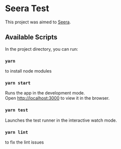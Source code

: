 # Seera Test

This project was aimed to  [Seera](https://www.seera.sa/en/).

## Available Scripts

In the project directory, you can run:

### `yarn`

to install node modules

### `yarn start`

Runs the app in the development mode.\
Open [http://localhost:3000](http://localhost:3000) to view it in the browser.

### `yarn test`

Launches the test runner in the interactive watch mode.

### `yarn lint`

to fix the lint issues 





